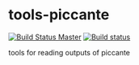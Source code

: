 # tools-piccante

[![Build Status Master](https://travis-ci.org/ALaDyn/tools-piccante.svg?branch=master)](https://travis-ci.org/ALaDyn/tools-piccante "master")
[![Build status](https://ci.appveyor.com/api/projects/status/vipcofq9725tll9d?svg=true)](https://ci.appveyor.com/project/cenit/tools-piccante)

tools for reading outputs of piccante


